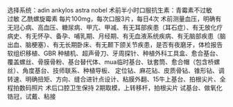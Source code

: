 选择系统：adin ankylos astra nobel
术前半小时口服抗生素：青霉素不过敏     过敏 乙酰螺旋霉素 每片100mg，每次口服3片，每日4次
术前测量血压，明确有无冠心病、高血压、糖尿病、甲亢、甲减、有无耳部疾患（耳石症）、有无放化疗病史、有无怀孕、备孕、哺乳期、月经期、有无血液系统疾病、有无脑部疾患（脑出血、脑梗塞）、有无长期卧床、有无颞下颌关节疾患，是否有夜磨牙，体检报告
软组织移植、GBR
种植机、超声骨刀、牙周探针、种植外科工具盒、愈合基台、覆盖螺丝、骨膜骨粉、基台替代体、mua临时基台、钛套筒、愈合帽（包含桥螺丝）、角度基台、技师联系、种植导板、
定位钻、麻花钻、皮质骨钻、锥形钻、调转速、明确扭矩、方向、缝合进针点设计、粘膜外翻、15牛上基台、拍根尖片、全程拍数码照片
术后口腔卫生保持
2期取模，上转移杆，拍根尖片
试基台、做氧化锆冠，试戴、粘接

